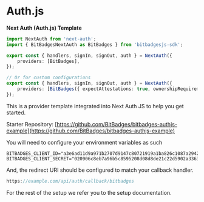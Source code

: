 # Auth.js

**Next Auth (Auth.js) Template**

```typescript
import NextAuth from 'next-auth';
import { BitBadgesNextAuth as BitBadges } from 'bitbadgesjs-sdk';

export const { handlers, signIn, signOut, auth } = NextAuth({
    providers: [BitBadges],
});

// Or for custom configurations
export const { handlers, signIn, signOut, auth } = NextAuth({
    providers: [BitBadges({ expectAttestations: true, ownershipRequirements: { ... })]
});
```

This is a provider template integrated into Next Auth JS to help you get started.&#x20;

Starter Repository: [https://github.com/BitBadges/bitbadges-authjs-example](https://github.com/BitBadges/bitbadges-authjs-example)

You will need to configure your environment variables as such

```properties
BITBADGES_CLIENT_ID="a3e6ad11d9a971b2707d9147c80721919a1ba826c1087a294201ffcb03f62002"
BITBADGES_CLIENT_SECRET="020906c8eb7a96b5c8595208d08d8de21c22d5902a33635254cbb5ba12dfcb0a"
```

And, the redirect URI should be configured to match your callback handler.

```typescript
https://example.com/api/auth/callback/bitbadges
```

For the rest of the setup we refer you to the setup documentation.
